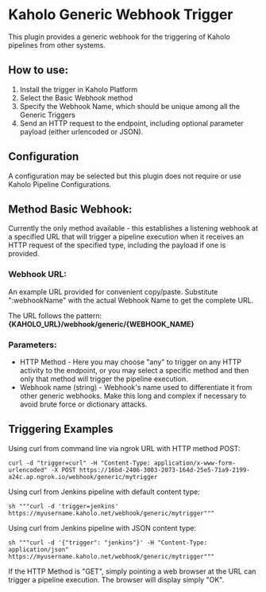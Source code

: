 # Kaholo Generic Webhook Trigger
This plugin provides a generic webhook for the triggering of Kaholo pipelines from other systems.

## How to use:
1. Install the trigger in Kaholo Platform
1. Select the Basic Webhook method
1. Specify the Webhook Name, which should be unique among all the Generic Triggers
1. Send an HTTP request to the endpoint, including optional parameter payload (either urlencoded or JSON).

## Configuration
A configuration may be selected but this plugin does not require or use Kaholo Pipeline Configurations.

## Method Basic Webhook:
Currently the only method available - this establishes a listening webhook at a specified URL that will trigger a pipeline execution when it receives an HTTP request of the specified type, including the payload if one is provided.

### Webhook URL:
An example URL provided for convenient copy/paste. Substitute ":webhookName" with the actual Webhook Name to get the complete URL.

The URL follows the pattern:
**{KAHOLO_URL}/webhook/generic/{WEBHOOK_NAME}**

### Parameters:
* HTTP Method - Here you may choose "any" to trigger on any HTTP activity to the endpoint, or you may select a specific method and then only that method will trigger the pipeline execution.
* Webhook name (string) - Webhook's name used to differentiate it from other generic webhooks. Make this long and complex if necessary to avoid brute force or dictionary attacks.

## Triggering Examples
Using curl from command line via ngrok URL with HTTP method POST:

    curl -d "trigger=curl" -H "Content-Type: application/x-www-form-urlencoded" -X POST https://16bd-2406-3003-2073-164d-25e5-71a9-2199-a24c.ap.ngrok.io/webhook/generic/mytrigger

Using curl from Jenkins pipeline with default content type:

    sh """curl -d 'trigger=jenkins' https://myusername.kaholo.net/webhook/generic/mytrigger"""

Using curl from Jenkins pipeline with JSON content type:

    sh """curl -d '{"trigger": "jenkins"}' -H "Content-Type: application/json" https://myusername.kaholo.net/webhook/generic/mytrigger"""

If the HTTP Method is "GET", simply pointing a web browser at the URL can trigger a pipeline execution. The browser will display simply "OK".